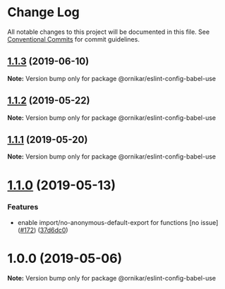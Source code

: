 # Change Log

All notable changes to this project will be documented in this file.
See [Conventional Commits](https://conventionalcommits.org) for commit guidelines.

## [1.1.3](https://github.com/ornikar/shared-configs/compare/@ornikar/eslint-config-babel-use@1.1.2...@ornikar/eslint-config-babel-use@1.1.3) (2019-06-10)

**Note:** Version bump only for package @ornikar/eslint-config-babel-use





## [1.1.2](https://github.com/ornikar/shared-configs/compare/@ornikar/eslint-config-babel-use@1.1.1...@ornikar/eslint-config-babel-use@1.1.2) (2019-05-22)

**Note:** Version bump only for package @ornikar/eslint-config-babel-use





## [1.1.1](https://github.com/ornikar/shared-configs/compare/@ornikar/eslint-config-babel-use@1.1.0...@ornikar/eslint-config-babel-use@1.1.1) (2019-05-20)

**Note:** Version bump only for package @ornikar/eslint-config-babel-use





# [1.1.0](https://github.com/ornikar/shared-configs/compare/@ornikar/eslint-config-babel-use@1.0.0...@ornikar/eslint-config-babel-use@1.1.0) (2019-05-13)


### Features

* enable import/no-anonymous-default-export for functions [no issue] ([#172](https://github.com/ornikar/shared-configs/issues/172)) ([37d6dc0](https://github.com/ornikar/shared-configs/commit/37d6dc0))





# 1.0.0 (2019-05-06)

**Note:** Version bump only for package @ornikar/eslint-config-babel-use
